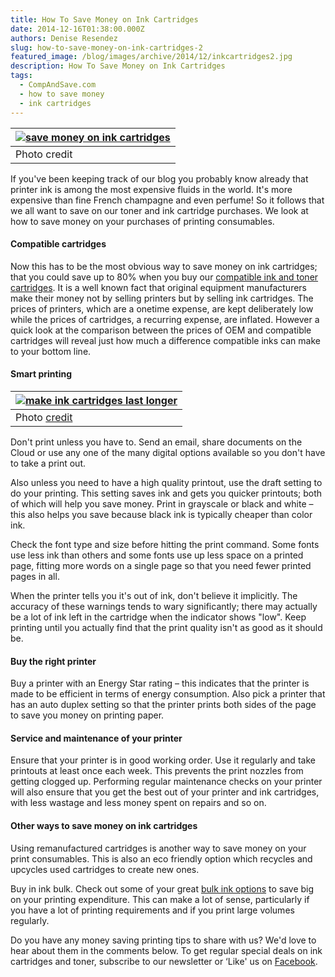 ```yaml
---
title: How To Save Money on Ink Cartridges
date: 2014-12-16T01:38:00.000Z
authors: Denise Resendez
slug: how-to-save-money-on-ink-cartridges-2
featured_image: /blog/images/archive/2014/12/inkcartridges2.jpg
description: How To Save Money on Ink Cartridges
tags:
  - CompAndSave.com
  - how to save money
  - ink cartridges
---
```

| [![save money on ink cartridges ](/blog/images/inkcartridges2.jpg "How To Save Money on Ink Cartridges")](/blog/images/inkcartridges2.jpg) |
| ------------------------------------------------------------------------------------------------------------------------------------------ |
| Photo credit                                                                                                                               |

 If you've been keeping track of our blog you probably know already that printer ink is among the most expensive fluids in the world. It's more expensive than fine French champagne and even perfume! So it follows that we all want to save on our toner and ink cartridge purchases. We look at how to save money on your purchases of printing consumables. 

#### Compatible cartridges

Now this has to be the most obvious way to save money on ink cartridges; that you could save up to 80% when you buy our [compatible ink and toner cartridges](https://www.compandsave.com/). It is a well known fact that original equipment manufacturers make their money not by selling printers but by selling ink cartridges. The prices of printers, which are a onetime expense, are kept deliberately low while the prices of cartridges, a recurring expense, are inflated. However a quick look at the comparison between the prices of OEM and compatible cartridges will reveal just how much a difference compatible inks can make to your bottom line. 

#### Smart printing

| [![make ink cartridges last longer](/blog/images/timesnewroman.jpg "Tip: Print in Smaller Font to Save Ink")](/blog/images/timesnewroman.jpg) |
| --------------------------------------------------------------------------------------------------------------------------------------------- |
| Photo [credit](https://parasolx.net/sites/default/files/styles/large/public/timesnewroman.gif?itok=tfBvsdSl)                                  |

Don't print unless you have to. Send an email, share documents on the Cloud or use any one of the many digital options available so you don't have to take a print out.

Also unless you need to have a high quality printout, use the draft setting to do your printing. This setting saves ink and gets you quicker printouts; both of which will help you save money. Print in grayscale or black and white – this also helps you save because black ink is typically cheaper than color ink.

Check the font type and size before hitting the print command. Some fonts use less ink than others and some fonts use up less space on a printed page, fitting more words on a single page so that you need fewer printed pages in all. 

When the printer tells you it's out of ink, don't believe it implicitly. The accuracy of these warnings tends to wary significantly; there may actually be a lot of ink left in the cartridge when the indicator shows "low". Keep printing until you actually find that the print quality isn't as good as it should be. 

#### Buy the right printer

Buy a printer with an Energy Star rating – this indicates that the printer is made to be efficient in terms of energy consumption. Also pick a printer that has an auto duplex setting so that the printer prints both sides of the page to save you money on printing paper. 

#### Service and maintenance of your printer

Ensure that your printer is in good working order. Use it regularly and take printouts at least once each week. This prevents the print nozzles from getting clogged up. Performing regular maintenance checks on your printer will also ensure that you get the best out of your printer and ink cartridges, with less wastage and less money spent on repairs and so on. 

#### Other ways to save money on ink cartridges

Using remanufactured cartridges is another way to save money on your print consumables. This is also an eco friendly option which recycles and upcycles used cartridges to create new ones. 

Buy in ink bulk. Check out some of your great [bulk ink options](https://www.compandsave.com/ink-refill-bulk-ink) to save big on your printing expenditure. This can make a lot of sense, particularly if you have a lot of printing requirements and if you print large volumes regularly. 

Do you have any money saving printing tips to share with us? We'd love to hear about them in the comments below. To get regular special deals on ink cartridges and toner, subscribe to our newsletter or ‘Like' us on [Facebook](https://www.facebook.com/compandsave.ink).